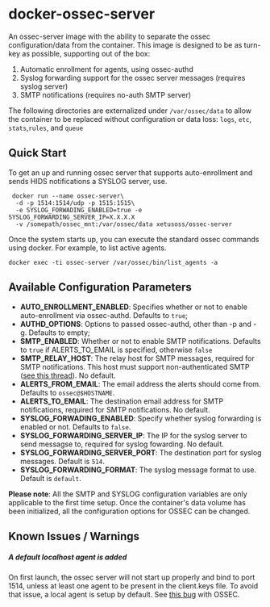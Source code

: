 # docker-ossec-server

An ossec-server image with the ability to separate the ossec configuration/data from the container. This image is designed to be as turn-key as possible, supporting out of the box:

1. Automatic enrollment for agents, using ossec-authd
2. Syslog forwarding support for the ossec server messages (requires syslog server)
3. SMTP notifications (requires no-auth SMTP server)


The following directories are externalized under `/var/ossec/data` to allow the container to be replaced without configuration or data loss: `logs`, `etc`, `stats`,`rules`, and `queue`

## Quick Start

To get an up and running ossec server that supports auto-enrollment and sends HIDS notifications a SYSLOG server, use.

```
 docker run --name ossec-server\
  -d -p 1514:1514/udp -p 1515:1515\
  -e SYSLOG_FORWADING_ENABLED=true -e SYSLOG_FORWARDING_SERVER_IP=X.X.X.X
  -v /somepath/ossec_mnt:/var/ossec/data xetusoss/ossec-server
```

Once the system starts up, you can execute the standard ossec commands using docker. For example, to list active agents.

```
docker exec -ti ossec-server /var/ossec/bin/list_agents -a
```

## Available Configuration Parameters

* __AUTO_ENROLLMENT_ENABLED__: Specifies whether or not to enable auto-enrollment via ossec-authd. Defaults to `true`;
* __AUTHD_OPTIONS__: Options to passed ossec-authd, other than -p and -g. Defaults to empty;
* __SMTP_ENABLED__: Whether or not to enable SMTP notifications. Defaults to `true` if ALERTS_TO_EMAIL is specified, otherwise `false`
* __SMTP_RELAY_HOST__: The relay host for SMTP messages, required for SMTP notifications. This host must support non-authenticated SMTP ([see this thread](https://ossec.uservoice.com/forums/18254-general/suggestions/803659-allow-full-confirguration-of-smtp-service-in-ossec)). No default.
* __ALERTS_FROM_EMAIL__: The email address the alerts should come from. Defaults to `ossec@$HOSTNAME`.
* __ALERTS_TO_EMAIL__: The destination email address for SMTP notifications, required for SMTP notifications. No default.
* __SYSLOG_FORWADING_ENABLED__: Specify whether syslog forwarding is enabled or not. Defaults to `false`.
* __SYSLOG_FORWARDING_SERVER_IP__: The IP for the syslog server to send messagse to, required for syslog fowarding. No default.
* __SYSLOG_FORWARDING_SERVER_PORT__: The destination port for syslog messages. Default is `514`.
* __SYSLOG_FORWARDING_FORMAT__: The syslog message format to use. Default is `default`.

**Please note**: All the SMTP and SYSLOG configuration variables are only applicable to the first time setup. Once the container's data volume has been initialized, all the configuration options for OSSEC can be changed.

## Known Issues / Warnings

##### A default localhost agent is added

On first launch, the ossec server will not start up properly and bind to port 1514, unless at least one agent to be present in the client.keys file. To avoid that issue, a local agent is setup by default. See [this bug](https://groups.google.com/forum/#!topic/ossec-list/qeC_h3EZCxQ) with OSSEC.